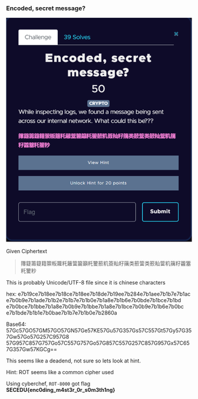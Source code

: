 ### Encoded, secret message?
![Question](https://github.com/alexbravo17/SecEduCTF2024Writeup/blob/main/Week1/images/encodedsecretmessageq.png)

Given Ciphertext
> 籜籎籌籎籍籞粄籮籷籬簹籭籲籷籰籨籶簽籼籽簼类籨簹类籨籼簹籶簼籽籱簺籷籰粆

This is probably Unicode/UTF-8 file since it is chinese characters

hex:
e7b19ce7b18ee7b18ce7b18ee7b18de7b19ee7b284e7b1aee7b1b7e7b1ac
e7b0b9e7b1ade7b1b2e7b1b7e7b1b0e7b1a8e7b1b6e7b0bde7b1bce7b1bd
e7b0bce7b1bbe7b1a8e7b0b9e7b1bbe7b1a8e7b1bce7b0b9e7b1b6e7b0bc
e7b1bde7b1b1e7b0bae7b1b7e7b1b0e7b2860a

Base64:
57Gc57GO57GM57GO57GN57Ge57KE57Gu57G357Gs57C557Gt57Gy57G357Gw57Go57G257C957G8
57G957C857G757Go57C557G757Go57G857C557G257C857G957Gx57C657G357Gw57KGCg==

This seems like a deadend, not sure so lets look at hint.

Hint: ROT seems like a common cipher used

Using cyberchef, `ROT-8000` got flag **SECEDU{enc0ding_m4st3r_0r_s0m3th1ng}**